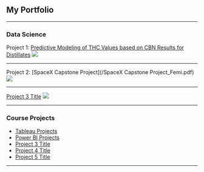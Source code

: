 ## My Portfolio

---

### Data Science 

Project 1: [Predictive Modeling of THC Values based on CBN Results for Distillates](https://www.kaggle.com/code/femiolawale/distillate-potency-prediction?scriptVersionId=145139556)
<img src="images/dummy_thumbnail.jpg?raw=true"/>

---
Project 2: [SpaceX Capstone Project](/SpaceX Capstone Project_Femi.pdf)
<img src="images/dummy_thumbnail.jpg?raw=true"/>

---
[Project 3 Title](http://example.com/)
<img src="images/dummy_thumbnail.jpg?raw=true"/>

---

### Course Projects

- [Tableau Projects](https://public.tableau.com/app/profile/oluwafemi.olawale)
- [Power BI Projects](https://app.powerbi.com/links/VdutdIRLLy?ctid=4a1e5cee-f43e-451d-b150-1486f954ef55&pbi_source=linkShare)
- [Project 3 Title](http://example.com/)
- [Project 4 Title](http://example.com/)
- [Project 5 Title](http://example.com/)

---



